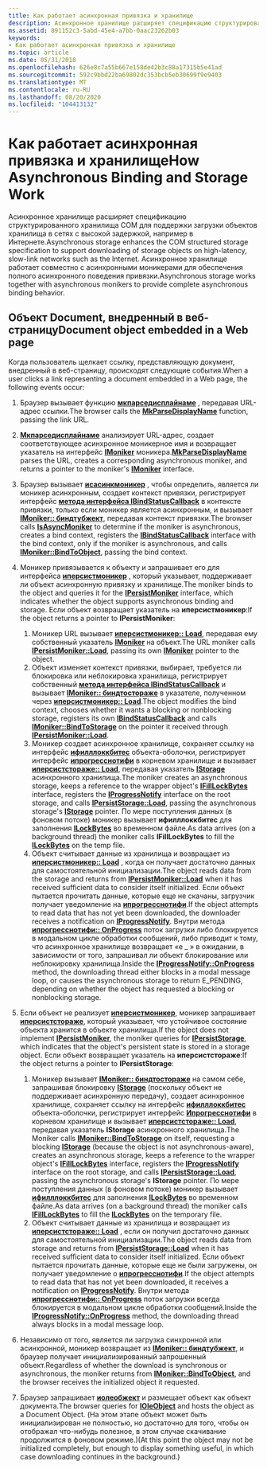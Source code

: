 ```yaml
---
title: Как работает асинхронная привязка и хранилище
description: Асинхронное хранилище расширяет спецификацию структурированного хранилища COM для поддержки загрузки объектов хранилища в сетях с высокой задержкой, например в Интернете.
ms.assetid: 891152c3-5abd-45e4-a7bb-0aac23262b03
keywords:
- Как работает асинхронная привязка и хранилище
ms.topic: article
ms.date: 05/31/2018
ms.openlocfilehash: 626e8c7a55b667e158de42b3c88a17315b5e41ad
ms.sourcegitcommit: 592c9bbd22ba69802dc353bcb5eb30699f9e9403
ms.translationtype: MT
ms.contentlocale: ru-RU
ms.lasthandoff: 08/20/2020
ms.locfileid: "104413132"
---
```

# <a name="how-asynchronous-binding-and-storage-work"></a><span data-ttu-id="0527f-104">Как работает асинхронная привязка и хранилище</span><span class="sxs-lookup"><span data-stu-id="0527f-104">How Asynchronous Binding and Storage Work</span></span>

<span data-ttu-id="0527f-105">Асинхронное хранилище расширяет спецификацию структурированного хранилища COM для поддержки загрузки объектов хранилища в сетях с высокой задержкой, например в Интернете.</span><span class="sxs-lookup"><span data-stu-id="0527f-105">Asynchronous storage enhances the COM structured storage specification to support downloading of storage objects on high-latency, slow-link networks such as the Internet.</span></span> <span data-ttu-id="0527f-106">Асинхронное хранилище работает совместно с асинхронными моникерами для обеспечения полного асинхронного поведения привязки.</span><span class="sxs-lookup"><span data-stu-id="0527f-106">Asynchronous storage works together with asynchronous monikers to provide complete asynchronous binding behavior.</span></span>

## <a name="document-object-embedded-in-a-web-page"></a><span data-ttu-id="0527f-107">Объект Document, внедренный в веб-страницу</span><span class="sxs-lookup"><span data-stu-id="0527f-107">Document object embedded in a Web page</span></span>

<span data-ttu-id="0527f-108">Когда пользователь щелкает ссылку, представляющую документ, внедренный в веб-страницу, происходят следующие события.</span><span class="sxs-lookup"><span data-stu-id="0527f-108">When a user clicks a link representing a document embedded in a Web page, the following events occur:</span></span>

1.  <span data-ttu-id="0527f-109">Браузер вызывает функцию [**мкпарседисплайнаме**](/windows/win32/api/objbase/nf-objbase-mkparsedisplayname) , передавая URL-адрес ссылки.</span><span class="sxs-lookup"><span data-stu-id="0527f-109">The browser calls the [**MkParseDisplayName**](/windows/win32/api/objbase/nf-objbase-mkparsedisplayname) function, passing the link URL.</span></span>
2.  <span data-ttu-id="0527f-110">[**Мкпарседисплайнаме**](/windows/win32/api/objbase/nf-objbase-mkparsedisplayname) анализирует URL-адрес, создает соответствующее асинхронное моникерное имя и возвращает указатель на интерфейс [**IMoniker**](/windows/win32/api/objidl/nn-objidl-imoniker) моникера.</span><span class="sxs-lookup"><span data-stu-id="0527f-110">[**MkParseDisplayName**](/windows/win32/api/objbase/nf-objbase-mkparsedisplayname) parses the URL, creates a corresponding asynchronous moniker, and returns a pointer to the moniker's [**IMoniker**](/windows/win32/api/objidl/nn-objidl-imoniker) interface.</span></span>
3.  <span data-ttu-id="0527f-111">Браузер вызывает [**исасинкмоникер**](/previous-versions/windows/internet-explorer/ie-developer/platform-apis/ms775110(v=vs.85)) , чтобы определить, является ли моникер асинхронным, создает контекст привязки, регистрирует интерфейс [**метода интерфейса IBindStatusCallback**](/previous-versions/windows/internet-explorer/ie-developer/platform-apis/ms775060(v=vs.85)) в контексте привязки, только если моникер является асинхронным, и вызывает [**IMoniker:: биндтубжект**](/windows/win32/api/objidl/nf-objidl-imoniker-bindtoobject), передавая контекст привязки.</span><span class="sxs-lookup"><span data-stu-id="0527f-111">The browser calls [**IsAsyncMoniker**](/previous-versions/windows/internet-explorer/ie-developer/platform-apis/ms775110(v=vs.85)) to determine if the moniker is asynchronous, creates a bind context, registers the [**IBindStatusCallback**](/previous-versions/windows/internet-explorer/ie-developer/platform-apis/ms775060(v=vs.85)) interface with the bind context, only if the moniker is asynchronous, and calls [**IMoniker::BindToObject**](/windows/win32/api/objidl/nf-objidl-imoniker-bindtoobject), passing the bind context.</span></span>
4.  <span data-ttu-id="0527f-112">Моникер привязывается к объекту и запрашивает его для интерфейса [**иперсистмоникер**](/previous-versions/windows/internet-explorer/ie-developer/platform-apis/ms775042(v=vs.85)) , который указывает, поддерживает ли объект асинхронную привязку и хранилище.</span><span class="sxs-lookup"><span data-stu-id="0527f-112">The moniker binds to the object and queries it for the [**IPersistMoniker**](/previous-versions/windows/internet-explorer/ie-developer/platform-apis/ms775042(v=vs.85)) interface, which indicates whether the object supports asynchronous binding and storage.</span></span> <span data-ttu-id="0527f-113">Если объект возвращает указатель на **иперсистмоникер**:</span><span class="sxs-lookup"><span data-stu-id="0527f-113">If the object returns a pointer to **IPersistMoniker**:</span></span>

    1.  <span data-ttu-id="0527f-114">Моникер URL вызывает [**иперсистмоникер:: Load**](/previous-versions/windows/internet-explorer/ie-developer/platform-apis/ms775044(v=vs.85)), передавая ему собственный указатель [**IMoniker**](/windows/win32/api/objidl/nn-objidl-imoniker) на объект.</span><span class="sxs-lookup"><span data-stu-id="0527f-114">The URL moniker calls [**IPersistMoniker::Load**](/previous-versions/windows/internet-explorer/ie-developer/platform-apis/ms775044(v=vs.85)), passing its own [**IMoniker**](/windows/win32/api/objidl/nn-objidl-imoniker) pointer to the object.</span></span>
    2.  <span data-ttu-id="0527f-115">Объект изменяет контекст привязки, выбирает, требуется ли блокировка или неблокировка хранилища, регистрирует собственный [**метода интерфейса IBindStatusCallback**](/previous-versions/windows/internet-explorer/ie-developer/platform-apis/ms775060(v=vs.85)) и вызывает [**IMoniker:: биндтостораже**](/windows/win32/api/objidl/nf-objidl-imoniker-bindtostorage) в указателе, полученном через [**иперсистмоникер:: Load**](/previous-versions/windows/internet-explorer/ie-developer/platform-apis/ms775044(v=vs.85)).</span><span class="sxs-lookup"><span data-stu-id="0527f-115">The object modifies the bind context, chooses whether it wants a blocking or nonblocking storage, registers its own [**IBindStatusCallback**](/previous-versions/windows/internet-explorer/ie-developer/platform-apis/ms775060(v=vs.85)) and calls [**IMoniker::BindToStorage**](/windows/win32/api/objidl/nf-objidl-imoniker-bindtostorage) on the pointer it received through [**IPersistMoniker::Load**](/previous-versions/windows/internet-explorer/ie-developer/platform-apis/ms775044(v=vs.85)).</span></span>
    3.  <span data-ttu-id="0527f-116">Моникер создает асинхронное хранилище, сохраняет ссылку на интерфейс [**ифилллоккбитес**](/windows/desktop/api/Objidl/nn-objidl-ifilllockbytes) объекта-оболочки, регистрирует интерфейс [**ипрогресснотифи**](/windows/win32/api/objidl/nn-objidl-iprogressnotify) в корневом хранилище и вызывает [**иперсистстораже:: Load**](/windows/win32/api/objidl/nf-objidl-ipersiststorage-load), передавая указатель [**IStorage**](/windows/desktop/api/Objidl/nn-objidl-istorage) асинхронного хранилища.</span><span class="sxs-lookup"><span data-stu-id="0527f-116">The moniker creates an asynchronous storage, keeps a reference to the wrapper object's [**IFillLockBytes**](/windows/desktop/api/Objidl/nn-objidl-ifilllockbytes) interface, registers the [**IProgressNotify**](/windows/win32/api/objidl/nn-objidl-iprogressnotify) interface on the root storage, and calls [**IPersistStorage::Load**](/windows/win32/api/objidl/nf-objidl-ipersiststorage-load), passing the asynchronous storage's [**IStorage**](/windows/desktop/api/Objidl/nn-objidl-istorage) pointer.</span></span> <span data-ttu-id="0527f-117">По мере поступления данных (в фоновом потоке) моникер вызывает **ифилллоккбитес** для заполнения [**ILockBytes**](/windows/desktop/api/Objidl/nn-objidl-ilockbytes) во временном файле.</span><span class="sxs-lookup"><span data-stu-id="0527f-117">As data arrives (on a background thread) the moniker calls **IFillLockBytes** to fill the [**ILockBytes**](/windows/desktop/api/Objidl/nn-objidl-ilockbytes) on the temp file.</span></span>
    4.  <span data-ttu-id="0527f-118">Объект считывает данные из хранилища и возвращает из [**иперсистмоникер:: Load**](/previous-versions/windows/internet-explorer/ie-developer/platform-apis/ms775044(v=vs.85)) , когда он получает достаточно данных для самостоятельной инициализации.</span><span class="sxs-lookup"><span data-stu-id="0527f-118">The object reads data from the storage and returns from [**IPersistMoniker::Load**](/previous-versions/windows/internet-explorer/ie-developer/platform-apis/ms775044(v=vs.85)) when it has received sufficient data to consider itself initialized.</span></span> <span data-ttu-id="0527f-119">Если объект пытается прочитать данные, которые еще не скачаны, загрузчик получает уведомление на [**ипрогресснотифи**](/windows/win32/api/objidl/nn-objidl-iprogressnotify).</span><span class="sxs-lookup"><span data-stu-id="0527f-119">If the object attempts to read data that has not yet been downloaded, the downloader receives a notification on [**IProgressNotify**](/windows/win32/api/objidl/nn-objidl-iprogressnotify).</span></span> <span data-ttu-id="0527f-120">Внутри метода [**ипрогресснотифи:: OnProgress**](/windows/win32/api/objidl/nf-objidl-iprogressnotify-onprogress) поток загрузки либо блокируется в модальном цикле обработки сообщений, либо приводит к тому, что асинхронное хранилище возвращает «е \_ » в ожидании, в зависимости от того, запрашивал ли объект блокирование или неблокировку хранилища.</span><span class="sxs-lookup"><span data-stu-id="0527f-120">Inside the [**IProgressNotify::OnProgress**](/windows/win32/api/objidl/nf-objidl-iprogressnotify-onprogress) method, the downloading thread either blocks in a modal message loop, or causes the asynchronous storage to return E\_PENDING, depending on whether the object has requested a blocking or nonblocking storage.</span></span>

5.  <span data-ttu-id="0527f-121">Если объект не реализует [**иперсистмоникер**](/previous-versions/windows/internet-explorer/ie-developer/platform-apis/ms775042(v=vs.85)), моникер запрашивает [**иперсистстораже**](/windows/win32/api/objidl/nn-objidl-ipersiststorage), который указывает, что устойчивое состояние объекта хранится в объекте хранилища.</span><span class="sxs-lookup"><span data-stu-id="0527f-121">If the object does not implement [**IPersistMoniker**](/previous-versions/windows/internet-explorer/ie-developer/platform-apis/ms775042(v=vs.85)), the moniker queries for [**IPersistStorage**](/windows/win32/api/objidl/nn-objidl-ipersiststorage), which indicates that the object's persistent state is stored in a storage object.</span></span> <span data-ttu-id="0527f-122">Если объект возвращает указатель на **иперсистстораже**:</span><span class="sxs-lookup"><span data-stu-id="0527f-122">If the object returns a pointer to **IPersistStorage**:</span></span>

    1.  <span data-ttu-id="0527f-123">Моникер вызывает [**IMoniker:: биндтостораже**](/windows/win32/api/objidl/nf-objidl-imoniker-bindtostorage) на самом себе, запрашивая блокировку [**IStorage**](/windows/desktop/api/Objidl/nn-objidl-istorage) (поскольку объект не поддерживает асинхронную передачу), создает асинхронное хранилище, сохраняет ссылку на интерфейс [**ифилллоккбитес**](/windows/desktop/api/Objidl/nn-objidl-ifilllockbytes) объекта-оболочки, регистрирует интерфейс [**Ипрогресснотифи**](/windows/win32/api/objidl/nn-objidl-iprogressnotify) в корневом хранилище и вызывает [**иперсистстораже:: Load**](/windows/win32/api/objidl/nf-objidl-ipersiststorage-load), передавая указатель **IStorage** асинхронного хранилища.</span><span class="sxs-lookup"><span data-stu-id="0527f-123">The Moniker calls [**IMoniker::BindToStorage**](/windows/win32/api/objidl/nf-objidl-imoniker-bindtostorage) on itself, requesting a blocking [**IStorage**](/windows/desktop/api/Objidl/nn-objidl-istorage) (because the object is not asynchronous-aware), creates an asynchronous storage, keeps a reference to the wrapper object's [**IFillLockBytes**](/windows/desktop/api/Objidl/nn-objidl-ifilllockbytes) interface, registers the [**IProgressNotify**](/windows/win32/api/objidl/nn-objidl-iprogressnotify) interface on the root storage, and calls [**IPersistStorage::Load**](/windows/win32/api/objidl/nf-objidl-ipersiststorage-load), passing the asynchronous storage's **IStorage** pointer.</span></span> <span data-ttu-id="0527f-124">По мере поступления данных (в фоновом потоке) моникер вызывает [**ифилллоккбитес**](/windows/desktop/api/Objidl/nn-objidl-ifilllockbytes) для заполнения [**ILockBytes**](/windows/desktop/api/Objidl/nn-objidl-ilockbytes) во временном файле.</span><span class="sxs-lookup"><span data-stu-id="0527f-124">As data arrives (on a background thread) the moniker calls [**IFillLockBytes**](/windows/desktop/api/Objidl/nn-objidl-ifilllockbytes) to fill the [**ILockBytes**](/windows/desktop/api/Objidl/nn-objidl-ilockbytes) on the temporary file.</span></span>
    2.  <span data-ttu-id="0527f-125">Объект считывает данные из хранилища и возвращает из [**иперсистстораже:: Load**](/windows/win32/api/objidl/nf-objidl-ipersiststorage-load) , если он получил достаточно данных для самостоятельной инициализации.</span><span class="sxs-lookup"><span data-stu-id="0527f-125">The object reads data from storage and returns from [**IPersistStorage::Load**](/windows/win32/api/objidl/nf-objidl-ipersiststorage-load) when it has received sufficient data to consider itself initialized.</span></span> <span data-ttu-id="0527f-126">Если объект пытается прочитать данные, которые еще не были загружены, он получает уведомление о [**ипрогресснотифи**](/windows/win32/api/objidl/nn-objidl-iprogressnotify).</span><span class="sxs-lookup"><span data-stu-id="0527f-126">If the object attempts to read data that has not yet been downloaded, it receives a notification on [**IProgressNotify**](/windows/win32/api/objidl/nn-objidl-iprogressnotify).</span></span> <span data-ttu-id="0527f-127">Внутри метода [**ипрогресснотифи:: OnProgress**](/windows/win32/api/objidl/nf-objidl-iprogressnotify-onprogress) поток загрузки всегда блокируется в модальном цикле обработки сообщений.</span><span class="sxs-lookup"><span data-stu-id="0527f-127">Inside the [**IProgressNotify::OnProgress**](/windows/win32/api/objidl/nf-objidl-iprogressnotify-onprogress) method, the downloading thread always blocks in a modal message loop.</span></span>

6.  <span data-ttu-id="0527f-128">Независимо от того, является ли загрузка синхронной или асинхронной, моникер возвращает из [**IMoniker:: биндтубжект**](/windows/win32/api/objidl/nf-objidl-imoniker-bindtoobject), и браузер получает инициализированный запрошенный объект.</span><span class="sxs-lookup"><span data-stu-id="0527f-128">Regardless of whether the download is synchronous or asynchronous, the moniker returns from [**IMoniker::BindToObject**](/windows/win32/api/objidl/nf-objidl-imoniker-bindtoobject), and the browser receives the initialized object it requested.</span></span>
7.  <span data-ttu-id="0527f-129">Браузер запрашивает [**иолеобжект**](/windows/win32/api/oleidl/nn-oleidl-ioleobject) и размещает объект как объект документа.</span><span class="sxs-lookup"><span data-stu-id="0527f-129">The browser queries for [**IOleObject**](/windows/win32/api/oleidl/nn-oleidl-ioleobject) and hosts the object as a Document Object.</span></span> <span data-ttu-id="0527f-130">(На этом этапе объект может быть инициализирован не полностью, но достаточно для того, чтобы он отображал что-нибудь полезное, в этом случае скачивание продолжится в фоновом режиме.)</span><span class="sxs-lookup"><span data-stu-id="0527f-130">(At this point the object may not be initialized completely, but enough to display something useful, in which case downloading continues in the background.)</span></span>

 

 